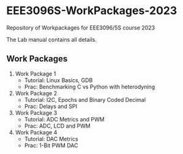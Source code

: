 # EEE3096S-WorkPackages-2023
Repository of Workpackages for EEE3096/5S course 2023

The Lab manual contains all details.

## Work Packages
1. Work Package 1
    - Tutorial: Linux Basics, GDB
    - Prac: Benchmarking C vs Python with heterodyning
2. Work Package 2
    - Tutorial: I2C, Epochs and Binary Coded Decimal
    - Prac: Delays and SPI
3. Work Package 3
    - Tutorial: ADC Metrics and PWM
    - Prac: ADC, LCD and PWM
4. Work Package 4
    - Tutorial: DAC Metrics   
    - Prac: 1-Bit PWM DAC
